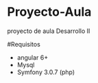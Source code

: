 # Proyecto-Aula
proyecto de aula Desarrollo II

#Requisitos
* angular 6+
* Mysql
* Symfony 3.0.7 (php)

